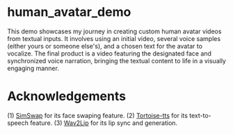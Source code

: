 # human_avatar_demo

This demo showcases my journey in creating custom human avatar videos from textual inputs. It involves using an initial video, several voice samples (either yours or someone else's), and a chosen text for the avatar to vocalize. The final product is a video featuring the designated face and synchronized voice narration, bringing the textual content to life in a visually engaging manner.




# Acknowledgements
(1) [SimSwap](https://arxiv.org/pdf/2106.06340.pdf) for its face swaping feature. 
(2) [Tortoise-tts](https://github.com/neonbjb/tortoise-tts/tree/main) for its text-to-speech feature.
(3) [Wav2Lip](https://arxiv.org/pdf/2008.10010.pdf) for its lip sync and generation.
